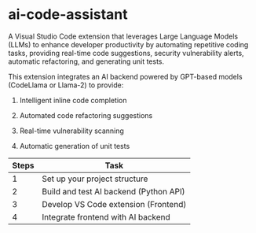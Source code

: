 # ai-code-assistant
A Visual Studio Code extension that leverages Large Language Models (LLMs) to enhance developer productivity by automating repetitive coding tasks, providing real-time code suggestions, security vulnerability alerts, automatic refactoring, and generating unit tests.

This extension integrates an AI backend powered by GPT-based models (CodeLlama or Llama-2) to provide:

1) Intelligent inline code completion

2) Automated code refactoring suggestions

3) Real-time vulnerability scanning

4) Automatic generation of unit tests

| Steps | Task                                   |
| ----- | -------------------------------------- |
| 1     | Set up your project structure          |
| 2     | Build and test AI backend (Python API) |
| 3     | Develop VS Code extension (Frontend)   |
| 4     | Integrate frontend with AI backend     |



